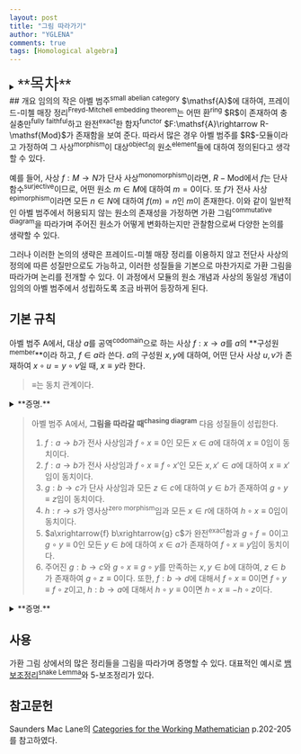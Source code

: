 ```yaml
---
layout: post
title: "그림 따라가기"
author: "YGLENA"
comments: true
tags: [Homological algebra]
---
```

<details><summary>
<span style="font-size:2em;font-family: Helvetica;">**목차**</span>
</summary>
* 목차
{:toc}
</details>
## 개요
임의의 작은 아벨 범주<sup>small abelian category</sup> $\mathsf{A}$에 대하여, 프레이드-미첼 매장 정리<sup>Freyd-Mitchell embedding theorem</sup>는 어떤 환<sup>ring</sup> $R$이 존재하여 충실충만<sup>fully faithful</sup>하고 완전<sup>exact</sup>한 함자<sup>functor</sup> $F:\mathsf{A}\rightarrow R-\mathsf{Mod}$가 존재함을 보여 준다. 따라서 많은 경우 아벨 범주를 $R$-모듈이라고 가정하여 그 사상<sup>morphism</sup>이 대상<sup>object</sup>의 원소<sup>element</sup>들에 대하여 정의된다고 생각할 수 있다.

예를 들어, 사상 $f:M\rightarrow N$가 단사 사상<sup>monomorphism</sup>이라면, $R-\mathsf{Mod}$에서 $f$는 단사 함수<sup>surjective</sup>이므로, 어떤 원소 $m\in M$에 대하여 $m=0$이다. 또 $f$가 전사 사상<sup>epimorphism</sup>이라면 모든 $n\in N$에 대하여 $f(m)=n$인 $m$이 존재한다. 이와 같이 일반적인 아벨 범주에서 허용되지 않는 원소의 존재성을 가정하면 가환 그림<sup>commutative diagram</sup>을 따라가며 주어진 원소가 어떻게 변화하는지만 관찰함으로써 다양한 논의를 생략할 수 있다.

그러나 이러한 논의의 생략은 프레이드-미첼 매장 정리를 이용하지 않고 전단사 사상의 정의에 따른 성질만으로도 가능하고, 이러한 성질들을 기본으로 마찬가지로 가환 그림을 따라가며 논리를 전개할 수 있다. 이 과정에서 모듈의 원소 개념과 사상의 동일성 개념이 임의의 아벨 범주에서 성립하도록 조금 바뀌어 등장하게 된다.

## 기본 규칙
아벨 범주 $\mathsf{A}$에서, 대상 $a$를 공역<sup>codomain</sup>으로 하는 사상 $f:x\rightarrow a$를 $a$의 **구성원<sup>member</sup>**이라 하고, $f\in a$라 쓴다. $a$의 구성원 $x,y$에 대하여, 어떤 단사 사상 $u,v$가 존재하여 $x\circ u=y\circ v$일 때, $x\equiv y$라 한다.

> $\equiv$는 동치 관계이다.
<details><summary>**증명.**
</summary>

$x\equiv x$임과 $x\equiv y\Leftrightarrow y\equiv x$임은 자명하다. $x\equiv y\equiv z$이라 하자. 곧, 단사 사상 $u,v,w,r$이 존재하여 $x\circ u=y\circ v$이고 $y\circ w=z\circ r$임을 만족한다 하자. 그러면 다음 그림을 생각할 수 있다.

$$
\require{AMScd}\begin{CD}
  \bullet  @> w'> >  \bullet  @>u> > \bullet\\
    @Vv'VV       @VvVV      @VxVV       \\
\bullet @>w> >  \bullet   @>y> >  a\\
@VrVV   @VyVV @.\\
 \bullet @>z>> a @.
\end{CD}
$$

여기서 $v',w'$는 $v,w$의 당김<sup>pullback</sup>이다. 단사 사상의 당김은 단사 사상이고, 두 단사 사상의 합성은 단사 사상이므로, $x\equiv z$이다. $\square$
</details>

> 아벨 범주 $\mathsf{A}$에서, **그림을 따라갈 때<sup>chasing diagram</sup>** 다음 성질들이 성립한다.
>1. $f:a\rightarrow b$가 전사 사상임과 $f\circ x\equiv 0$인 모든 $x\in a$에 대하여 $x\equiv 0$임이 동치이다.
>2. $f:a\rightarrow b$가 전사 사상임과 $f\circ x\equiv f\circ x'$인 모든 $x,x'\in a$에 대하여 $x\equiv x'$임이 동치이다.
>3. $g:b\rightarrow c$가 단사 사상임과 모든 $z\in c$에 대하여 $y\in b$가 존재하여 $g\circ y\equiv z$임이 동치이다.
>4. $h:r\rightarrow s$가 영사상<sup>zero morphism</sup>임과 모든 $x\in r$에 대하여 $h\circ x\equiv 0$임이 동치이다.
>5. $a\xrightarrow{f} b\xrightarrow{g} c$가 완전<sup>exact</sup>함과 $g\circ f=0$이고 $g\circ y\equiv 0$인 모든 $y\in b$에 대하여 $x\in a$가 존재하여 $f\circ x\equiv y$임이 동치이다.
>6. 주어진 $g:b\rightarrow c$와 $g\circ x\equiv g\circ y$를 만족하는 $x,y\in b$에 대하여, $z\in b$가 존재하여 $g\circ z\equiv 0$이다. 또한, $f:b\rightarrow d$에 대해서 $f\circ x\equiv 0$이면 $f\circ y\equiv f\circ z$이고, $h:b\rightarrow a$에 대해서 $h\circ y\equiv 0$이면 $h\circ x\equiv -h\circ z$이다.
<details><summary>**증명.**
</summary>

1. $f\circ x\equiv 0$이면 어떤 단사 사상 $u$가 존재하여 $f\circ x\circ u=0$이다. $f$가 전사 사상이므로 $x\circ u=0$이고, 따라서 $x\equiv 0$이다.
2. $f\circ x\equiv f\circ x'$이면 어떤 단사 사상 $u,v$가 존재하여 $f\circ x\circ u=f\circ x'\circ v$이다. $f$가 전사 사상이므로 $x\circ u=x'\circ v$이고, 따라서 $x\equiv x'$이다.
3. $g$가 단사 사상이면, $g,z$를 당겨서 $u\in c, y\in b$를 얻을 수 있다. 이 때 $g\circ y=z\circ u$이다. $u$는 단사 사상의 당김이므로 단사 사상이고, 따라서 $g\circ y\equiv z$이다.
4. $h$가 영사상이면 $h\circ x=0$이다. $h\circ x\equiv 0$이면 어떤 단사 사상 $u$가 존재하여 $h\circ x\circ u=0$이고, $u$가 단사 사상이므로 $h\circ x=0$이다. 영사상의 정의에 의하여 $h=0$이다.
5. 주어진 열이 완전열이라 하자. $f$의 상<sup>image</sup>을 통한 분해 $f=m\circ e$를 생각할 때 $m=\ker g$이다. $g\circ y\equiv 0$일 때 $g\circ y=0$이고, 따라서 $y=m\circ y_1$인 $y_1$이 존재한다. $y_1$과 $e$의 공역이 같으므로 이 둘을 당긴 $y_1'$과 $e'$을 생각할 수 있다. 그러면 $y\circ e'=m\circ e\circ y_1'=f\circ y_1'$이고 $e'$가 단사 사상이므로 $y\equiv f y_1$이다.<br>
    거꾸로 모든 $y\in b$에 대하여 주어진 성질을 만족한다고 하자. $k=\ker g\in b$이고 $g\circ k\equiv 0$이므로 $f\circ x\equiv k$인 $x\in a$가 존지한다. 즉, $k\circ u=m\circ e\circ x\circ v$가 되도록 하는 단사 사상 $u,v$가 존재한다. $m\circ e\circ x\circ v\circ \ker (k\circ u)=0$이고 $m$이 전사 사상이므로 $e\circ x\circ v\circ \ker (k\circ u)=0$이고, 따라서 $e\circ x\circ v$는 $t\circ u$로 표현된다. 따라서 $k\circ u=m\circ t\circ u$이고, $u$가 단사 사상이므로 $k=m\circ t$이다. 또한 $g\circ f=0$이므로 $g\circ m=0$이고, 따라서 $m=k\circ s$이다. 즉 $m=m\circ t\circ s$이고 $k=k\circ s\circ t$임을 얻는다. $m,k$가 전사 사상이므로 $t\circ s$와 $s\circ t$는 $1$이고, 따라서 주어진 열은 완전열이다.
6. $g\circ x\equiv g\circ y$임은 $g\circ x\circ u=g\circ y\circ v$인 단사 사상 $u,v$가 존재함을 말한다. $z=y\circ v-x\circ u$로 두면 $g\circ z=0$이다. 또한 $f\circ x\equiv 0$이면 $f\circ z=f\circ y\circ v$이고, $h\circ y\equiv 0$이면 $f\circ z=-f\circ x\circ u$이다.

$\square$
</details>

## 사용
가환 그림 상에서의 많은 정리들을 그림을 따라가며 증명할 수 있다. 대표적인 예시로 [뱀 보조정리<sup>snake Lemma</sup>](https://yglena.github.io/2020-03-08/snake-lemma)와 5-보조정리가 있다.

## 참고문헌
Saunders Mac Lane의 [Categories for the Working Mathematician](https://www.springer.com/gp/book/9780387984032) p.202-205를 참고하였다.
